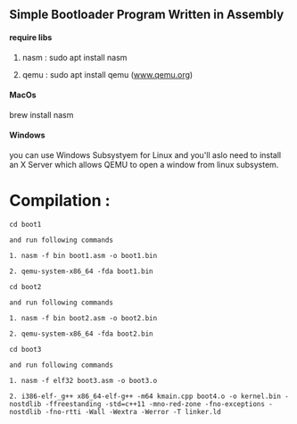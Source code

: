 ## Simple Bootloader Program Written in Assembly

#### require libs

1. nasm : sudo apt install nasm

2. qemu : sudo apt install qemu (www.qemu.org)

#### MacOs

brew install nasm

#### Windows

you can use Windows Subsystyem for Linux and you'll aslo need to install an X Server which allows QEMU to open a window from linux subsystem.

# Compilation : 

```
cd boot1

and run following commands 

1. nasm -f bin boot1.asm -o boot1.bin

2. qemu-system-x86_64 -fda boot1.bin

```


```
cd boot2

and run following commands 

1. nasm -f bin boot2.asm -o boot2.bin

2. qemu-system-x86_64 -fda boot2.bin

```

```
cd boot3

and run following commands

1. nasm -f elf32 boot3.asm -o boot3.o

2. i386-elf-_g++ x86_64-elf-g++ -m64 kmain.cpp boot4.o -o kernel.bin -nostdlib -ffreestanding -std=c++11 -mno-red-zone -fno-exceptions -nostdlib -fno-rtti -Wall -Wextra -Werror -T linker.ld
```







